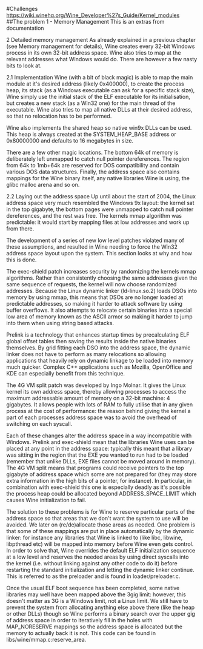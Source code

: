 #Challenges
https://wiki.winehq.org/Wine_Developer%27s_Guide/Kernel_modules
##The problem 1 - Memory Management
This is an extras from documentation 

2 Detailed memory management
As already explained in a previous chapter (see Memory management for details), Wine creates every 32-bit Windows process in its own 32-bit address space. Wine also tries to map at the relevant addresses what Windows would do. There are however a few nasty bits to look at.

2.1 Implementation
Wine (with a bit of black magic) is able to map the main module at it's desired address (likely 0x400000), to create the process heap, its stack (as a Windows executable can ask for a specific stack size), Wine simply use the initial stack of the ELF executable for its initialisation, but creates a new stack (as a Win32 one) for the main thread of the executable. Wine also tries to map all native DLLs at their desired address, so that no relocation has to be performed.

Wine also implements the shared heap so native win9x DLLs can be used. This heap is always created at the SYSTEM_HEAP_BASE address or 0x80000000 and defaults to 16 megabytes in size.

There are a few other magic locations. The bottom 64k of memory is deliberately left unmapped to catch null pointer dereferences. The region from 64k to 1mb+64k are reserved for DOS compatibility and contain various DOS data structures. Finally, the address space also contains mappings for the Wine binary itself, any native libraries Wine is using, the glibc malloc arena and so on.

2.2 Laying out the address space
Up until about the start of 2004, the Linux address space very much resembled the Windows 9x layout: the kernel sat in the top gigabyte, the bottom pages were unmapped to catch null pointer dereferences, and the rest was free. The kernels mmap algorithm was predictable: it would start by mapping files at low addresses and work up from there.

The development of a series of new low level patches violated many of these assumptions, and resulted in Wine needing to force the Win32 address space layout upon the system. This section looks at why and how this is done.

The exec-shield patch increases security by randomizing the kernels mmap algorithms. Rather than consistently choosing the same addresses given the same sequence of requests, the kernel will now choose randomized addresses. Because the Linux dynamic linker (ld-linux.so.2) loads DSOs into memory by using mmap, this means that DSOs are no longer loaded at predictable addresses, so making it harder to attack software by using buffer overflows. It also attempts to relocate certain binaries into a special low area of memory known as the ASCII armor so making it harder to jump into them when using string based attacks.

Prelink is a technology that enhances startup times by precalculating ELF global offset tables then saving the results inside the native binaries themselves. By grid fitting each DSO into the address space, the dynamic linker does not have to perform as many relocations so allowing applications that heavily rely on dynamic linkage to be loaded into memory much quicker. Complex C++ applications such as Mozilla, OpenOffice and KDE can especially benefit from this technique.

The 4G VM split patch was developed by Ingo Molnar. It gives the Linux kernel its own address space, thereby allowing processes to access the maximum addressable amount of memory on a 32-bit machine: 4 gigabytes. It allows people with lots of RAM to fully utilise that in any given process at the cost of performance: the reason behind giving the kernel a part of each processes address space was to avoid the overhead of switching on each syscall.

Each of these changes alter the address space in a way incompatible with Windows. Prelink and exec-shield mean that the libraries Wine uses can be placed at any point in the address space: typically this meant that a library was sitting in the region that the EXE you wanted to run had to be loaded (remember that unlike DLLs, EXE files cannot be moved around in memory). The 4G VM split means that programs could receive pointers to the top gigabyte of address space which some are not prepared for (they may store extra information in the high bits of a pointer, for instance). In particular, in combination with exec-shield this one is especially deadly as it's possible the process heap could be allocated beyond ADDRESS_SPACE_LIMIT which causes Wine initialization to fail.

The solution to these problems is for Wine to reserve particular parts of the address space so that areas that we don't want the system to use will be avoided. We later on (re/de)allocate those areas as needed. One problem is that some of these mappings are put in place automatically by the dynamic linker: for instance any libraries that Wine is linked to (like libc, libwine, libpthread etc) will be mapped into memory before Wine even gets control. In order to solve that, Wine overrides the default ELF initialization sequence at a low level and reserves the needed areas by using direct syscalls into the kernel (i.e. without linking against any other code to do it) before restarting the standard initialization and letting the dynamic linker continue. This is referred to as the preloader and is found in loader/preloader.c.

Once the usual ELF boot sequence has been completed, some native libraries may well have been mapped above the 3gig limit: however, this doesn't matter as 3G is a Windows limit, not a Linux limit. We still have to prevent the system from allocating anything else above there (like the heap or other DLLs) though so Wine performs a binary search over the upper gig of address space in order to iteratively fill in the holes with MAP_NORESERVE mappings so the address space is allocated but the memory to actually back it is not. This code can be found in libs/wine/mmap.c:reserve_area.
